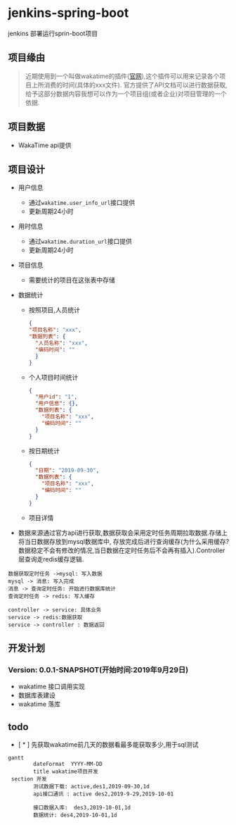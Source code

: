 # jenkins-spring-boot 
jenkins 部署运行sprin-boot项目
## 项目缘由
> 近期使用到一个叫做wakatime的插件([官网](https://wakatime.com)),这个插件可以用来记录各个项目上所消费的时间(具体的xxx文件).
> 官方提供了API文档可以进行数据获取,给予这部分数据内容我想可以作为一个项目组(或者企业)对项目管理的一个依据.

## 项目数据
- WakaTime api提供
## 项目设计
- 用户信息
    - 通过`wakatime.user_info_url`接口提供
    - 更新周期24小时
    
- 用时信息
    - 通过`wakatime.duration_url`接口提供
    - 更新周期24小时
    
- 项目信息
  
    - 需要统计的项目在这张表中存储
    
- 数据统计
    - 按照项目,人员统计
        ```json
        {
        "项目名称": "xxx",
        "数据列表": {
          "人员名称": "xxx",
          "编码时间": ""
          }
        }
        ```
    - 个人项目时间统计
        ```json
        {
          "用户id": "1",
          "用户信息": {},
          "数据列表": {
            "项目名称": "xxx",
            "编码时间": ""
          }
        }
        ```
    - 按日期统计
        ```json
        {
          "日期": "2019-09-30",
          "数据列表": {
            "项目名称": "xxx",
            "编码时间": ""
          }
        }
        ```
    - 项目详情
    
- 数据来源通过官方api进行获取,数据获取会采用定时任务周期拉取数据.存储上将当日数据存放到mysql数据库中,
存放完成后进行查询缓存(为什么采用缓存? 数据稳定不会有修改的情况,当日数据在定时任务后不会再有插入).Controller层查询走redis缓存逻辑.
```sequence
数据获取定时任务 ->mysql: 写入数据
mysql -> 消息: 写入完成
消息 -> 查询定时任务: 开始进行数据库统计
查询定时任务 -> redis: 写入缓存
```



```sequence
controller -> service: 具体业务
service -> redis:数据获取
service -> controller : 数据返回
```



## 开发计划
### Version: 0.0.1-SNAPSHOT(开始时间:2019年9月29日)
- wakatime 接口调用实现
- 数据库表建设
- wakatime 落库

## todo
- [ * ] 先获取wakatime前几天的数据看最多能获取多少,用于sql测试





```mermaid
gantt
        dateFormat  YYYY-MM-DD
        title wakatime项目开发
 section 开发
        测试数据下载: active,des1,2019-09-30,1d
        api接口通讯 : active des2,2019-9-29,2019-10-01
        
        接口数据入库:  des3,2019-10-01,1d
        数据统计: des4,2019-10-01,1d

  
```

